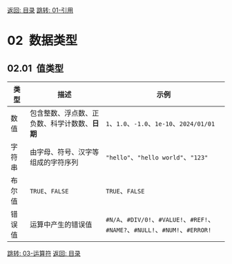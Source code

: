 [返回: 目录](00_目录.md)
[跳转: 01-引用](01_引用.md)

# 02&ensp;数据类型

## 02.01&ensp;值类型

| 类型   | 描述                                           | 示例                                                                          |
| ------ | ---------------------------------------------- | ----------------------------------------------------------------------------- |
| 数值   | 包含整数、浮点数、正负数、科学计数数、**日期** | `1`、`1.0`、`-1.0`、`1e-10`、`2024/01/01`                                     |
| 字符串 | 由字母、符号、汉字等组成的字符序列             | `"hello"`、`"hello world"`、`"123"`                                           |
| 布尔值 | `TRUE`、`FALSE`                                | `TRUE`、`FALSE`                                                               |
| 错误值 | 运算中产生的错误值                             | `#N/A`、`#DIV/0!`、`#VALUE!`、`#REF!`、`#NAME?`、`#NULL!`、`#NUM!`、`#ERROR!` |

[跳转: 03-运算符](03_运算符.md)
[返回: 目录](00_目录.md)
